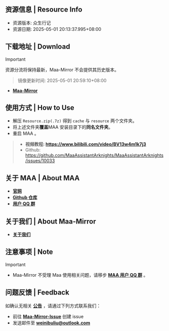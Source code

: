 ## 资源信息 | Resource Info
- 资源版本: 众生行记
- 资源日期: 2025-05-01 20:13:37.995+08:00

## 下载地址 | Download
>[!IMPORTANT]
> 资源分流将保持最新，Maa-Mirror 不会提供其历史版本。

> 镜像更新时间: 2025-05-01 20:59:10+08:00

- **[Maa-Mirror](https://maa.mmirror.top/arch=win-x64)**

## 使用方式 | How to Use
- 解压 `Resource.zip(.7z)` 得到 `cache` 与 `resource` 两个文件夹。
- 将上述文件夹**覆盖**MAA 安装目录下的**同名文件夹**。
- 重启 MAA 。

> - **视频教程: https://www.bilibili.com/video/BV13w4m1k7j3**
> - Github: https://github.com/MaaAssistantArknights/MaaAssistantArknights/issues/10033

## 关于 MAA | About MAA
- **[官网](https://maa.plus)**
- **[Github 仓库](https://github.com/MaaAssistantArknights/MaaAssistantArknights)**
- **[用户 QQ 群](https://ota.maa.plus/MaaAssistantArknights/api/qqgroup)**

## 关于我们 | About Maa-Mirror
- **[关于我们](https://mmirror.top/about.html)**

## 注意事项 | Note
> [!IMPORTANT]
> - Maa-Mirror 不受理 Maa 使用相关问题，请移步 **[MAA 用户 QQ 群](https://ota.maa.plus/MaaAssistantArknights/api/qqgroup)** 。

## 问题反馈 | Feedback
如确认无相关 **[公告](https://mmirror.top/post/gong-gao.html)** ，请通过下列方式联系我们：
- 前往 **[Maa-Mirror-Issue](https://github.com/MaaMirror/Maa-Mirror-Issue/issues)** 创建 issue
- 发送邮件至 **<a href="mailto:weinibuliu@outlook.com">weinibuliu@outlook.com</a>**

